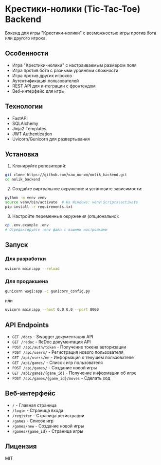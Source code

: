 # Крестики-нолики (Tic-Tac-Toe) Backend

Бэкенд для игры "Крестики-нолики" с возможностью игры против бота или другого игрока.

## Особенности

- Игра "Крестики-нолики" с настраиваемым размером поля
- Игра против бота с разными уровнями сложности
- Игра против других игроков
- Аутентификация пользователей
- REST API для интеграции с фронтендом
- Веб-интерфейс для игры

## Технологии

- FastAPI
- SQLAlchemy
- Jinja2 Templates
- JWT Authentication
- Uvicorn/Gunicorn для развертывания

## Установка

1. Клонируйте репозиторий:
```bash
git clone https://github.com/ваш_логин/nolik_backend.git
cd nolik_backend
```

2. Создайте виртуальное окружение и установите зависимости:
```bash
python -m venv venv
source venv/bin/activate  # На Windows: venv\Scripts\activate
pip install -r requirements.txt
```

3. Настройте переменные окружения (опционально):
```bash
cp .env.example .env
# Отредактируйте .env файл с вашими настройками
```

## Запуск

### Для разработки

```bash
uvicorn main:app --reload
```

### Для продакшена

```bash
gunicorn wsgi:app -c gunicorn_config.py
```

или

```bash
uvicorn main:app --host 0.0.0.0 --port 8000
```

## API Endpoints

- `GET /docs` - Swagger документация API
- `GET /redoc` - ReDoc документация API
- `POST /api/auth/token` - Получение токена авторизации
- `POST /api/users/` - Регистрация нового пользователя
- `GET /api/users/me` - Информация о текущем пользователе
- `GET /api/games/` - Список игр пользователя
- `POST /api/games/` - Создание новой игры
- `GET /api/games/{game_id}` - Получение информации об игре
- `POST /api/games/{game_id}/moves` - Сделать ход

## Веб-интерфейс

- `/` - Главная страница
- `/login` - Страница входа
- `/register` - Страница регистрации
- `/games` - Список игр
- `/games/new` - Создание новой игры
- `/games/{game_id}` - Страница игры

## Лицензия

MIT 